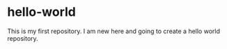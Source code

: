 # hello-world
This is my first repository. I am new here and going to create a hello world repository.
